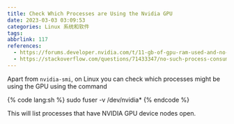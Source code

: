 ```yaml
---
title: Check Which Processes are Using the Nvidia GPU
date: 2023-03-03 03:09:53
categories: Linux 系统和软件
tags:
abbrlink: 117
references:
  - https://forums.developer.nvidia.com/t/11-gb-of-gpu-ram-used-and-no-process-listed-by-nvidia-smi/44459/3
  - https://stackoverflow.com/questions/71433347/no-such-process-consumes-gpu-memory
---
```

Apart from `nvidia-smi`, on Linux you can check which processes might be using the GPU using the command

{% code lang:sh %}
sudo fuser -v /dev/nvidia*
{% endcode %}

This will list processes that have NVIDIA GPU device nodes open.
